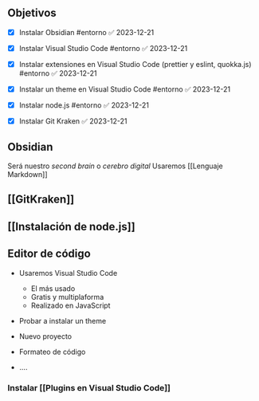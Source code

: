 
## Objetivos

- [x] Instalar Obsidian #entorno ✅ 2023-12-21
- [x] Instalar  Visual Studio Code #entorno ✅ 2023-12-21
- [x] Instalar extensiones en Visual Studio Code (prettier  y eslint, quokka.js) #entorno ✅ 2023-12-21
- [x] Instalar un theme en Visual Studio Code #entorno ✅ 2023-12-21
- [x] Instalar node.js #entorno ✅ 2023-12-21
- [x] Instalar Git Kraken ✅ 2023-12-21


## Obsidian
Será nuestro *second brain* o *cerebro digital*
Usaremos [[Lenguaje Markdown]]

## [[GitKraken]]

## [[Instalación de node.js]]


## Editor de código

- Usaremos Visual Studio Code
	- El más usado
	- Gratis  y  multiplaforma
	- Realizado en JavaScript

- Probar a instalar un theme
- Nuevo proyecto
- Formateo de código
- ....

### Instalar [[Plugins en Visual Studio Code]]



